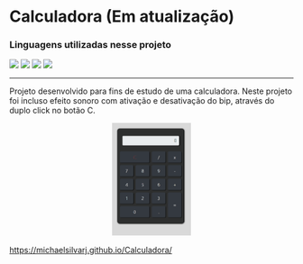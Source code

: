 # Calculadora (Em atualização)

<div>
<h3>Linguagens utilizadas nesse projeto </h3>
  
<img src="https://cdn.jsdelivr.net/gh/devicons/devicon/icons/html5/html5-plain-wordmark.svg" height="40 px" whidth="20px"/> 
<img src="https://cdn.jsdelivr.net/gh/devicons/devicon/icons/css3/css3-original-wordmark.svg" height="40 px" whidth="20px" />
<img src="https://cdn.jsdelivr.net/gh/devicons/devicon/icons/bootstrap/bootstrap-plain-wordmark.svg" height="40 px" whidth="20px" />
<img src="https://cdn.jsdelivr.net/gh/devicons/devicon/icons/javascript/javascript-original.svg" height="40 px" whidth="20px"/>
          
 </div> 
 
<hr>
<p>
Projeto desenvolvido para fins de estudo  de uma calculadora.
Neste projeto foi incluso efeito sonoro com ativação e desativação do bip, através do duplo click no botão C.
</p>
  
<div align="center" display="flex">
<img src="Calculadoragit.gif" height="200 px" whidth="60px"></img>
</div>

https://michaelsilvarj.github.io/Calculadora/
